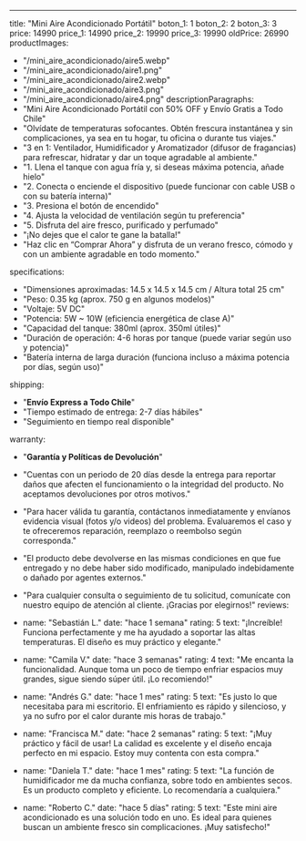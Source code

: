 ---
title: "Mini Aire Acondicionado Portátil"
boton_1: 1
boton_2: 2
boton_3: 3
price: 14990
price_1: 14990
price_2: 19990
price_3: 19990
oldPrice: 26990
productImages:
  - "/mini_aire_acondicionado/aire5.webp"
  - "/mini_aire_acondicionado/aire1.png"
  - "/mini_aire_acondicionado/aire2.webp"
  - "/mini_aire_acondicionado/aire3.png"
  - "/mini_aire_acondicionado/aire4.png"
descriptionParagraphs:
  - "Mini Aire Acondicionado Portátil con 50% OFF y Envío Gratis a Todo Chile"
  - "Olvídate de temperaturas sofocantes. Obtén frescura instantánea y sin complicaciones, ya sea en tu hogar, tu oficina o durante tus viajes."
  - "3 en 1: Ventilador, Humidificador y Aromatizador (difusor de fragancias) para refrescar, hidratar y dar un toque agradable al ambiente."
  - "1. Llena el tanque con agua fría y, si deseas máxima potencia, añade hielo"
  - "2. Conecta o enciende el dispositivo (puede funcionar con cable USB o con su batería interna)"
  - "3. Presiona el botón de encendido"
  - "4. Ajusta la velocidad de ventilación según tu preferencia"
  - "5. Disfruta del aire fresco, purificado y perfumado"
  - "¡No dejes que el calor te gane la batalla!"
  - "Haz clic en “Comprar Ahora” y disfruta de un verano fresco, cómodo y con un ambiente agradable en todo momento."

specifications:
  - "Dimensiones aproximadas: 14.5 x 14.5 x 14.5 cm / Altura total 25 cm"
  - "Peso: 0.35 kg (aprox. 750 g en algunos modelos)"
  - "Voltaje: 5V DC"
  - "Potencia: 5W ~ 10W (eficiencia energética de clase A)"
  - "Capacidad del tanque: 380ml (aprox. 350ml útiles)"
  - "Duración de operación: 4-6 horas por tanque (puede variar según uso y potencia)"
  - "Batería interna de larga duración (funciona incluso a máxima potencia por días, según uso)"

shipping:
  - "**Envío Express a Todo Chile**"
  - "Tiempo estimado de entrega: 2-7 días hábiles"
  - "Seguimiento en tiempo real disponible"

warranty:
  - "**Garantía y Políticas de Devolución**"
  - "Cuentas con un periodo de 20 días desde la entrega para reportar daños que afecten el funcionamiento o la integridad del producto. No aceptamos devoluciones por otros motivos."
  - "Para hacer válida tu garantía, contáctanos inmediatamente y envíanos evidencia visual (fotos y/o videos) del problema. Evaluaremos el caso y te ofreceremos reparación, reemplazo o reembolso según corresponda."
  - "El producto debe devolverse en las mismas condiciones en que fue entregado y no debe haber sido modificado, manipulado indebidamente o dañado por agentes externos."
  - "Para cualquier consulta o seguimiento de tu solicitud, comunícate con nuestro equipo de atención al cliente. ¡Gracias por elegirnos!"
reviews:
  - name: "Sebastián L."
    date: "hace 1 semana"
    rating: 5
    text: "¡Increíble! Funciona perfectamente y me ha ayudado a soportar las altas temperaturas. El diseño es muy práctico y elegante."

  - name: "Camila V."
    date: "hace 3 semanas"
    rating: 4
    text: "Me encanta la funcionalidad. Aunque toma un poco de tiempo enfriar espacios muy grandes, sigue siendo súper útil. ¡Lo recomiendo!"

  - name: "Andrés G."
    date: "hace 1 mes"
    rating: 5
    text: "Es justo lo que necesitaba para mi escritorio. El enfriamiento es rápido y silencioso, y ya no sufro por el calor durante mis horas de trabajo."

  - name: "Francisca M."
    date: "hace 2 semanas"
    rating: 5
    text: "¡Muy práctico y fácil de usar! La calidad es excelente y el diseño encaja perfecto en mi espacio. Estoy muy contenta con esta compra."

  - name: "Daniela T."
    date: "hace 1 mes"
    rating: 5
    text: "La función de humidificador me da mucha confianza, sobre todo en ambientes secos. Es un producto completo y eficiente. Lo recomendaría a cualquiera."

  - name: "Roberto C."
    date: "hace 5 días"
    rating: 5
    text: "Este mini aire acondicionado es una solución todo en uno. Es ideal para quienes buscan un ambiente fresco sin complicaciones. ¡Muy satisfecho!"

